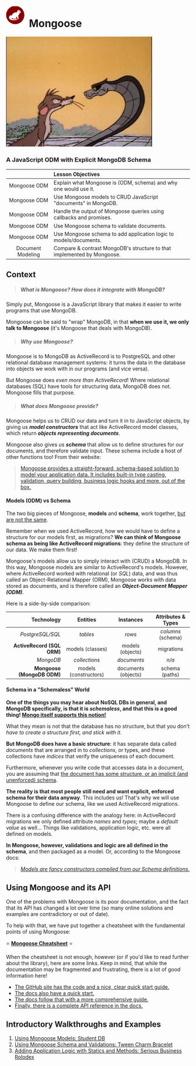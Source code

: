 # ![logo](assets/logo.png) Mongoose

![Be careful… I… am death…](assets/rikkitikkitavi.jpg)

### A JavaScript ODM with Explicit MongoDB Schema

|   | Lesson Objectives |
|:-:|:------------------|
| Mongoose ODM      | Explain what Mongoose is (ODM, schema) and why one would use it.
| Mongoose ODM      | Use Mongoose models to CRUD JavaScript "documents" in MongoDB.
| Mongoose ODM      | Handle the output of Mongoose queries using callbacks and promises.
| Mongoose ODM      | Use Mongoose schema to validate documents.
| Mongoose ODM      | Use Mongoose schema to add application logic to models/documents.
| Document Modeling | Compare & contrast MongoDB's structure to that implemented by Mongoose.

## Context

> ##### What is Mongoose? How does it integrate with MongoDB?

Simply put, Mongoose is a JavaScript library that makes it easier to
write programs that use MongoDB.

Mongoose can be said to "wrap" MongoDB, in that **when we use it, we
only talk to Mongoose** (it's Mongoose that deals with MongoDB).

> ##### Why use Mongoose?

Mongoose is to MongoDB as ActiveRecord is to PostgreSQL and other
relational database management systems: it turns the data in the
database into objects we work with in our programs (and vice versa).

But Mongoose does *even more than ActiveRecord*! Where relational
databases (SQL) have tools for structuring data, MongoDB does not.
Mongoose fills that purpose.

> ##### What does Mongoose provide?

Mongoose helps us to CRUD our data and turn it in to JavaScript objects,
by giving us ***model constructors*** that act like ActiveRecord model
classes, which return ***objects representing documents***.

Mongoose also gives us ***schema*** that allow us to define structures
for our documents, and therefore validate input. These schema include
a host of other functions too! From their website:

> [Mongoose provides a straight-forward, schema-based solution to model
> your application data. It includes built-in type casting, validation,
> query building, business logic hooks and more, out of the box.][mg-home]

#### Models (ODM) vs Schema

The two big pieces of Mongoose, **models** and **schema**, work
together, [but are not the same][so-sch-mod].

Remember when we used ActiveRecord, how we would have to define a
structure for our models first, as migrations? **We can think of
Mongoose schema as being like ActiveRecord migrations**: they define the
structure of our data. We make them first!

Mongoose's models allow us to simply interact with (CRUD) a MongoDB. In
this way, Mongoose models are similar to ActiveRecord's models. However,
where ActiveRecord worked with relational (or *SQL*) data, and was thus
called an Object-Relational Mapper (ORM), Mongoose works with data
stored as documents, and is therefore called an
***Object-Document Mapper (ODM)***.

Here is a side-by-side comparison:
<a name="comparison-table"></a>

|       Technology           |       Entities        |      Instances      | Attributes & Types |
|---------------------------:|:---------------------:|:-------------------:|:------------------:|
|           *PostgreSQL/SQL* | *tables*              | *rows*              | *columns* (schema) |
| **ActiveRecord (SQL ORM)** | models (classes)      | models (objects)    | migrations         |
|                  *MongoDB* | *collections*         | *documents*         | *n/a*              |
| **Mongoose (MongoDB ODM)** | models (constructors) | documents (objects) | schema (paths)     |

#### Schema in a "Schemaless" World

**One of the things you may hear about NoSQL DBs in general, and MongoDB
specifically, is that it is *schemaless*, and that this is a good thing!
[Mongo itself supports this notion!][mdb-schemaless]**

What they mean is not that the database has no structure, but that you
don't *have to create a structure first, and stick with it*.

**But MongoDB does have a basic structure**: it has separate data called
*documents* that are arranged in to *collections*, or types, and these
collections have *indices* that verify the uniqueness of each document.

Furthermore, whenever you write code that accesses data in a document,
you are assuming that [the document has some structure, or an implicit
(and unenforced) schema][fowler-schemaless].

**The reality is that most people still need and want explicit, enforced
schema for their data anyway**. This includes us! That's why we will use
Mongoose to define our schema, like we used ActiveRecord migrations.

There is a confusing difference with the analogy here: in ActiveRecord
migrations we only defined attribute *names* and *types*; maybe a
*default value* as well… Things like validations, application logic,
etc. were all defined on models.

**In Mongoose, however, validations and logic are all defined in the
schema**, and then packaged as a model. Or, according to the Mongoose
docs:

> [*Models are fancy constructors compiled from our Schema
> definitions.*][mg-models]

## Using Mongoose and its API

One of the problems with Mongoose is its poor documentation, and the
fact that its API has changed a lot over time (so many online solutions
and examples are contradictory or out of date).

To help with that, we have put together a cheatsheet with the
fundamental points of using Mongoose:

:star:
**[Mongoose Cheatsheet](/resources/cheatsheets/mongoose_cheatsheet.md)**
:star:

When the cheatsheet is not enough, however (or if you'd like to read
further about the library), here are some links. Keep in mind, that
while the documentation may be fragmented and frustrating, there is a
lot of good information here!

- [The GitHub site has the code and a nice, clear quick start guide.][mg-github]
- [The docs also have a quick start.][mg-quick]
- [The docs follow that with a more comprehensive guide.][mg-guide]
- [Finally, there is a complete API reference in the docs.][mg-api]

## Introductory Walkthroughs and Examples

1.  [Using Mongoose Models: Student DB](models_example)
2.  [Using Mongoose Schema and Validations:
    Tween Charm Bracelet](schema_example)
3.  [Adding Application Logic with Statics and Methods:
    Serious Business Rolodex](methods_example)

<!-- LINKS -->

[mg-home]:   http://mongoosejs.com/index.html
[mg-models]: http://mongoosejs.com/docs/models.html
[mg-github]: https://github.com/Automattic/mongoose
[mg-quick]:  http://mongoosejs.com/docs/index.html
[mg-guide]:  http://mongoosejs.com/docs/guide.html
[mg-api]:    http://mongoosejs.com/docs/api.html

[mdb-schemaless]:    http://blog.mongodb.org/post/119945109/why-schemaless
[fowler-schemaless]: http://martinfowler.com/articles/schemaless/

[so-sch-mod]: http://stackoverflow.com/questions/22950282/mongoose-schema-vs-model?lq=1
